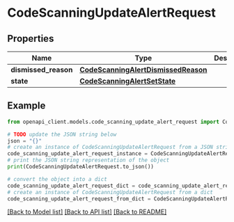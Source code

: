 # CodeScanningUpdateAlertRequest


## Properties

Name | Type | Description | Notes
------------ | ------------- | ------------- | -------------
**dismissed_reason** | [**CodeScanningAlertDismissedReason**](CodeScanningAlertDismissedReason.md) |  | [optional] 
**state** | [**CodeScanningAlertSetState**](CodeScanningAlertSetState.md) |  | 

## Example

```python
from openapi_client.models.code_scanning_update_alert_request import CodeScanningUpdateAlertRequest

# TODO update the JSON string below
json = "{}"
# create an instance of CodeScanningUpdateAlertRequest from a JSON string
code_scanning_update_alert_request_instance = CodeScanningUpdateAlertRequest.from_json(json)
# print the JSON string representation of the object
print(CodeScanningUpdateAlertRequest.to_json())

# convert the object into a dict
code_scanning_update_alert_request_dict = code_scanning_update_alert_request_instance.to_dict()
# create an instance of CodeScanningUpdateAlertRequest from a dict
code_scanning_update_alert_request_from_dict = CodeScanningUpdateAlertRequest.from_dict(code_scanning_update_alert_request_dict)
```
[[Back to Model list]](../README.md#documentation-for-models) [[Back to API list]](../README.md#documentation-for-api-endpoints) [[Back to README]](../README.md)


